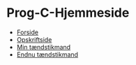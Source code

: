 # Prog-C-Hjemmeside

- [Forside](website/index.html)
- [Opskriftside](website/opskrift.html)
- [Min tændstikmand](stickman/taendstikmand.html)
- [Endnu tændstikmand](stickman/taendstikmand.html)

